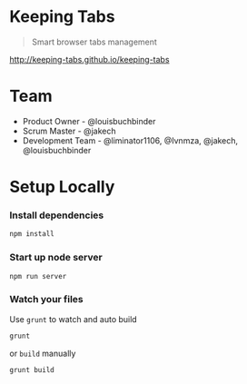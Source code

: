 # Keeping Tabs #
> Smart browser tabs management

http://keeping-tabs.github.io/keeping-tabs

# Team #

- Product Owner - @louisbuchbinder
- Scrum Master - @jakech
- Development Team - @liminator1106, @Ivnmza, @jakech, @louisbuchbinder

# Setup Locally #

### Install dependencies

``` bash
npm install
```

### Start up node server

``` bash
npm run server
```

### Watch your files

Use `grunt` to watch and auto build

``` bash
grunt
```

or `build` manually

``` bash
grunt build
```

